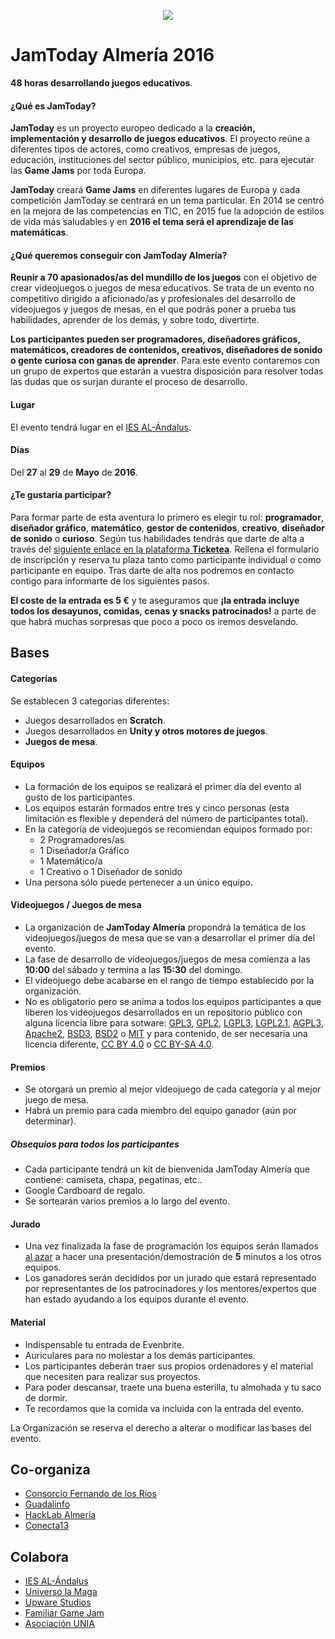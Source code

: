<p align="center">
  <img src="http://hacklabalmeria.net/recursos/2016-05-27/jamtoday_almeria.png" />
</p>

JamToday Almería 2016
===========

**48 horas desarrollando juegos educativos**.

#### ¿Qué es JamToday?
**JamToday** es un proyecto europeo dedicado a la **creación, implementación y desarrollo de juegos educativos**. El proyecto reúne a diferentes tipos de actores, como creativos, empresas de juegos, educación, instituciones del sector público, municipios, etc. para ejecutar las **Game Jams** por toda Europa.

**JamToday** creará **Game Jams** en diferentes lugares de Europa y cada competición JamToday se centrará en un tema particular. En 2014 se centró en la mejora de las competencias en TIC, en 2015 fue la adopción de estilos de vida más saludables y en **2016 el tema será el aprendizaje de las matemáticas**.

#### ¿Qué queremos conseguir con JamToday Almería?
**Reunir a 70 apasionados/as del mundillo de los juegos** con el objetivo de crear videojuegos o juegos de mesa educativos. Se trata de un evento no competitivo dirigido a aficionado/as y profesionales del desarrollo de videojuegos y juegos de mesas, en el que podrás poner a prueba tus habilidades, aprender de los demás, y sobre todo, divertirte.

**Los participantes pueden ser programadores, diseñadores gráficos, matemáticos, creadores de contenidos, creativos, diseñadores de sonido o gente curiosa con ganas de aprender**. Para este evento contaremos con un grupo de expertos que estarán a vuestra disposición para resolver todas las dudas que os surjan durante el proceso de desarrollo.

#### Lugar
El evento tendrá lugar en el [IES AL-Ándalus](https://www.iesalandalus.org). 

#### Días
Del **27** al **29** de **Mayo** de **2016**.

#### ¿Te gustaría participar?
Para formar parte de esta aventura lo primero es elegir tu rol: **programador**, **diseñador gráfico**, **matemático**, **gestor de contenidos**, **creativo**, **diseñador de sonido** o **curioso**. Según tus habilidades tendrás que darte de alta a través del [siguiente enlace en la plataforma **Ticketea**](https://www.ticketea.com/entradas-networking-jamtodayalmeria/). Rellena el formulario de inscripción y reserva tu plaza tanto como participante individual o como participante en equipo. Tras darte de alta nos podremos en contacto contigo para informarte de los siguientes pasos.

**El coste de la entrada es 5 €** y te aseguramos que **¡la entrada incluye todos los desayunos, comidas, cenas y snacks patrocinados!** a parte de que habrá muchas sorpresas que poco a poco os iremos desvelando.

Bases
-----

#### Categorías
Se establecen 3 categorías diferentes:
* Juegos desarrollados en **Scratch**.
* Juegos desarrollados en **Unity y otros motores de juegos**.
* **Juegos de mesa**.

#### Equipos
* La formación de los equipos se realizará el primer día del evento al gusto de los participantes.
* Los equipos estarán formados entre tres y cinco personas (esta limitación es flexible y dependerá del número de participantes total).
* En la categoría de videojuegos se recomiendan equipos formado por: 
  * 2 Programadores/as
  * 1 Diseñador/a Gráfico
  * 1 Matemático/a
  * 1 Creativo o 1 Diseñador de sonido
* Una persona sólo puede pertenecer a un único equipo.  

#### Videojuegos / Juegos de mesa
* La organización de **JamToday Almería** propondrá la temática de los videojuegos/juegos de mesa que se van a desarrollar el primer día del evento.
* La fase de desarrollo de videojuegos/juegos de mesa comienza a las **10:00** del sábado y termina a las **15:30** del domingo.
* El videojuego debe acabarse en el rango de tiempo establecido por la organización.
* No es obligatorio pero se anima a todos los equipos participantes a que liberen los videojuegos desarrollados en un repositorio público con alguna licencia libre para sotware: [GPL3](http://www.gnu.org/licenses/gpl-3.0.html), [GPL2](http://www.gnu.org/licenses/gpl-2.0.html), [LGPL3](http://www.gnu.org/licenses/lgpl-3.0.html), [LGPL2.1](http://www.gnu.org/licenses/lgpl-2.1.html), [AGPL3](http://www.gnu.org/licenses/agpl-3.0.html), 
[Apache2](http://opensource.org/licenses/Apache-2.0), [BSD3](http://opensource.org/licenses/BSD-3-Clause), [BSD2](http://opensource.org/licenses/BSD-2-Clause) o [MIT](http://opensource.org/licenses/MIT)
y para contenido, de ser necesaria una licencia diferente, [CC BY 4.0](https://creativecommons.org/licenses/by/4.0/) o [CC BY-SA 4.0](https://creativecommons.org/licenses/by-sa/4.0/).


#### Premios
* Se otorgará un premio al mejor videojuego de cada categoría y al mejor juego de mesa.
* Habrá un premio para cada miembro del equipo ganador (aún por determinar).

##### Obsequios para todos los participantes
* Cada participante tendrá un kit de bienvenida JamToday Almería que contiene: camiseta, chapa, pegatinas, etc..
* Google Cardboard de regalo.
* Se sortearán varios premios a lo largo del evento.

#### Jurado
* Una vez finalizada la fase de programación los equipos serán llamados [al azar](http://www.random.org/lists/) a hacer una presentación/demostración de **5** minutos a los otros equipos.
* Los ganadores serán decididos por un jurado que estará representado por representantes de los patrocinadores y los mentores/expertos que han estado ayudando a los equipos durante el evento.

#### Material
* Indispensable tu entrada de Evenbrite.
* Auriculares para no molestar a los demás participantes.
* Los participantes deberán traer sus propios ordenadores y el material que necesiten para realizar sus proyectos.
* Para poder descansar, traete una buena esterilla, tu almohada y tu saco de dormir.
* Te recordamos que la comida va incluida con la entrada del evento.

La Organización se reserva el derecho a alterar o modificar las bases del evento.

Co-organiza
--------
* [Consorcio Fernando de los Ríos](http://www.consorciofernandodelosrios.es)
* [Guadalinfo](http://www.guadalinfo.es)
* [HackLab Almería](http://hacklabalmeria.net)
* [Conecta13](http://conecta13.com)

Colabora
--------
* [IES AL-Ándalus](https://www.iesalandalus.org)
* [Universo la Maga](http://www.universolamaga.com)
* [Upware Studios](http://www.upwarestudios.com)
* [Familiar Game Jam](http://jams.gamejolt.io/familiargamejam6)
* [Asociación UNIA](http://uniaual.net)
